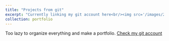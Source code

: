 ```yaml
---
title: "Projects from git"
excerpt: "Currently linking my git account here<br/><img src='/images/2_soyjaks_pinting.webp'>"
collection: portfolio
---
```



Too lazy to organize everything and make a portfolio.
 [Check my git account](https://www.github.com/RobinDoughnut)


<!-- This is an item in your portfolio. It can be have images or nice text. If you name the file .md, it will be parsed as markdown. If you name the file .html, it will be parsed as HTML.  -->

